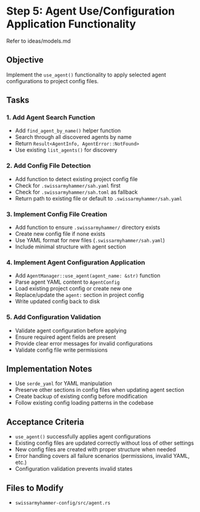 # Step 5: Agent Use/Configuration Application Functionality

Refer to ideas/models.md

## Objective

Implement the `use_agent()` functionality to apply selected agent configurations to project config files.

## Tasks

### 1. Add Agent Search Function
- Add `find_agent_by_name()` helper function
- Search through all discovered agents by name
- Return `Result<AgentInfo, AgentError::NotFound>`
- Use existing `list_agents()` for discovery

### 2. Add Config File Detection
- Add function to detect existing project config file
- Check for `.swissarmyhammer/sah.yaml` first
- Check for `.swissarmyhammer/sah.toml` as fallback
- Return path to existing file or default to `.swissarmyhammer/sah.yaml`

### 3. Implement Config File Creation
- Add function to ensure `.swissarmyhammer/` directory exists
- Create new config file if none exists
- Use YAML format for new files (`.swissarmyhammer/sah.yaml`)
- Include minimal structure with agent section

### 4. Implement Agent Configuration Application
- Add `AgentManager::use_agent(agent_name: &str)` function
- Parse agent YAML content to `AgentConfig`
- Load existing project config or create new one
- Replace/update the `agent:` section in project config
- Write updated config back to disk

### 5. Add Configuration Validation
- Validate agent configuration before applying
- Ensure required agent fields are present
- Provide clear error messages for invalid configurations
- Validate config file write permissions

## Implementation Notes

- Use `serde_yaml` for YAML manipulation
- Preserve other sections in config files when updating agent section
- Create backup of existing config before modification
- Follow existing config loading patterns in the codebase

## Acceptance Criteria

- `use_agent()` successfully applies agent configurations
- Existing config files are updated correctly without loss of other settings
- New config files are created with proper structure when needed
- Error handling covers all failure scenarios (permissions, invalid YAML, etc.)
- Configuration validation prevents invalid states

## Files to Modify

- `swissarmyhammer-config/src/agent.rs`